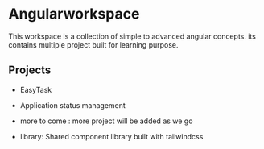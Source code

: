# Angularworkspace

This workspace is a collection of simple to advanced angular concepts. its contains multiple project built for learning purpose.

## Projects

- EasyTask
- Application status management
- more to come : more project will be added as we go

- library: Shared component library built with tailwindcss
